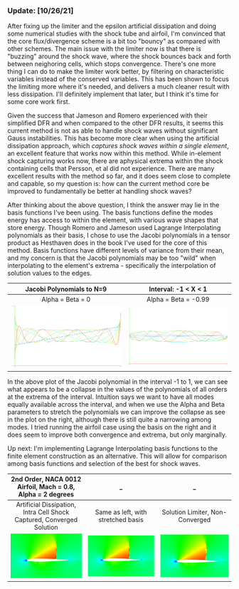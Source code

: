 ### Update: [10/26/21]

After fixing up the limiter and the epsilon artificial dissipation and doing some numerical studies with the shock tube
and airfoil, I'm convinced that the core flux/divergence scheme is a bit too "bouncy" as compared with other schemes.
The main issue with the limiter now is that there is "buzzing" around the shock wave, where the shock bounces back and
forth between neighoring cells, which stops convergence. There's one more thing I can do to make the limiter work better,
by filtering on characteristic variables instead of the conserved variables. This has been shown to focus the limiting
more where it's needed, and delivers a much cleaner result with less dissipation. I'll definitely implement that later,
but I think it's time for some core work first.

Given the success that Jameson and Romero experienced with their simplified DFR and when compared to the other DFR results,
it seems this current method is not as able to handle shock waves without significant Gauss instabilities. This has become
more clear when using the artificial dissipation approach, which *captures shock waves within a single element*, an
excellent feature that works now within this method. While in-element shock capturing works now, there are aphysical
extrema within the shock containing cells that Persson, et al did not experience. There are many excellent results with
the method so far, and it does seem close to complete and capable, so my question is: how can the current method core be
improved to fundamentally be better at handling shock waves?

After thinking about the above question, I think the answer may lie in the basis functions I've been using. The basis
functions define the modes energy has access to within the element, with various wave shapes that store energy. Though
Romero and Jameson used Lagrange Interpolating polynomials as their basis, I chose to use the Jacobi polynomials in a
tensor product as Hesthaven does in the book I've used for the core of this method. Basis functions have different
levels of variance from their mean, and my concern is that the Jacobi polynomials may be too "wild" when interpolating
to the element's extrema - specifically the interpolation of solution values to the edges.

|                 Jacobi Polynomials to N=9                 |                     Interval: -1 < X < 1                     |
|:---------------------------------------------------------:|:------------------------------------------------------------:|
|                     Alpha = Beta = 0                      |                     Alpha = Beta = -0.99                     |
| ![](../images/jacobi-polynomial-to-degree9-alpha=beta=0.PNG) | ![](../images/jacobi-polynomial-to-degree9-alpha=beta=-.99.PNG) |

In the above plot of the Jacobi polynomial in the interval -1 to 1, we can see what appears to be a collapse in the
values of the polynomials of all orders at the extrema of the interval. Intuition says we want to have all modes equally
available across the interval, and when we use the Alpha and Beta parameters to stretch the polynomials we can improve
the collapse as see in the plot on the right, although there is still quite a narrowing among modes. I tried running the
airfoil case using the basis on the right and it does seem to improve both convergence and extrema, but only marginally.

Up next: I'm implementing Lagrange Interpolating basis functions to the finite element construction as an alternative.
This will allow for comparison among basis functions and selection of the best for shock waves.

|      2nd Order, NACA 0012 Airfoil, Mach = 0.8, Alpha = 2 degrees      |                                    _                                    |                          _                          |
|:---------------------------------------------------------------------:|:-----------------------------------------------------------------------:|:---------------------------------------------------:|
| Artificial Dissipation, Intra Cell Shock Captured, Converged Solution |                   Same as left, with stretched basis                    |           Solution Limiter, Non-Converged           |
|          ![](../images/naca0012-m=0.8-aoa=2-Jacobi-Epsilon.PNG)          | ![](../images/naca0012-m=0.8-aoa=2-Jacobi-alpha=-.99,beta=-.99Epsilon.PNG) | ![](../images/naca0012-m=0.8-aoa=2-Jacobi-Limiter.PNG) |


